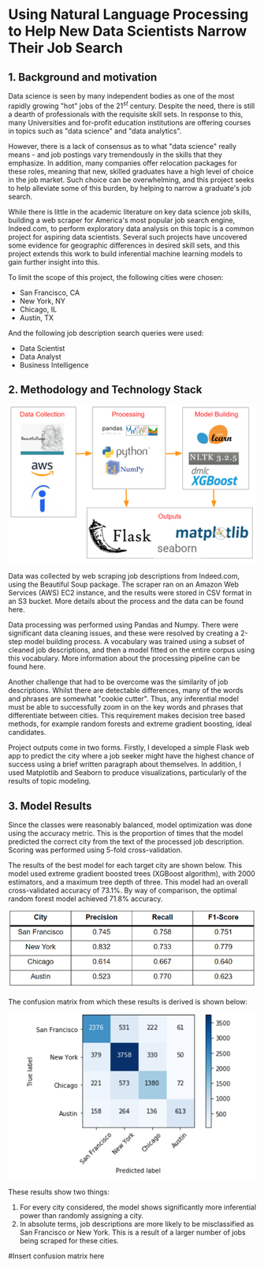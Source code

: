# Using Natural Language Processing to Help New Data Scientists Narrow Their Job Search

## 1. Background and motivation
Data science is seen by many independent bodies as one of the most rapidly growing
"hot" jobs of the 21$^{st}$ century. Despite the need, there is still a dearth of
professionals with the requisite skill sets. In response to this, many Universities
and for-profit education institutions are offering courses in topics such as "data
science" and "data analytics".

However, there is a lack of consensus as to what "data science" really means - and
job postings vary tremendously in the skills that they emphasize. In addition,
many companies offer relocation packages for these roles, meaning that new, skilled
graduates have a high level of choice in the job market. Such choice can be overwhelming,
and this project seeks to help alleviate some of this burden, by helping to narrow
a graduate's job search.

While there is little in the academic literature on key data science job skills,
building a web scraper for America's most popular job search engine, Indeed.com, to
perform exploratory data analysis on this topic is a common project for aspiring
data scientists. Several such projects have uncovered some evidence for geographic
differences in desired skill sets, and this project extends this work to build
inferential machine learning models to gain further insight into this.

To limit the scope of this project, the following cities were chosen:
- San Francisco, CA
- New York, NY
- Chicago, IL
- Austin, TX

And the following job description search queries were used:
- Data Scientist
- Data Analyst
- Business Intelligence

## 2. Methodology and Technology Stack

![Technologies](/images/TechStack.PNG?raw=true "TechnologyStack")

Data was collected by web scraping job descriptions from Indeed.com, using the
Beautiful Soup package. The scraper ran on an Amazon Web Services (AWS) EC2 instance,
and the results were stored in CSV format in an S3 bucket. More details about the
process and the data can be found here.

Data processing was performed using Pandas and Numpy. There were significant data cleaning
issues, and these were resolved by creating a 2-step model building process. A vocabulary
was trained using a subset of cleaned job descriptions, and then a model fitted on the entire
corpus using this vocabulary. More information about the processing pipeline can be found here.

Another challenge that had to be overcome was the similarity of job descriptions. Whilst there
are detectable differences, many of the words and phrases are somewhat "cookie cutter". Thus, any
inferential model must be able to successfully zoom in on the key words and phrases that differentiate
between cities. This requirement makes decision tree based methods, for example random forests and
extreme gradient boosting, ideal candidates.

Project outputs come in two forms. Firstly, I developed a simple Flask web app to predict the
city where a job seeker might have the highest chance of success using a brief written paragraph
about themselves. In addition, I used Matplotlib and Seaborn to produce visualizations, particularly
of the results of topic modeling.

## 3. Model Results

Since the classes were reasonably balanced, model optimization was done using the accuracy metric. This is the
proportion of times that the model predicted the correct city from the text of the processed job description.
Scoring was performed using 5-fold cross-validation.

The results of the best model for each target city are shown below. This model used extreme gradient boosted trees
(XGBoost algorithm), with 2000 estimators, and a maximum tree depth of three. This model had an overall cross-validated
accuracy of 73.1%. By way of comparison, the optimal random forest model achieved 71.8% accuracy.

![ModelResults](/images/ModelResults.PNG?raw=true "ModelResults")

The confusion matrix from which these results is derived is shown below:

![ConfusionMatrix](/images/ConfusionMatrix.PNG?raw=true "ConfusionMatrix")

These results show two things:
1. For every city considered, the model shows significantly more inferential power than randomly assigning a city.
2. In absolute terms, job descriptions are more likely to be misclassified as San Francisco or New York. This is a result
of a larger number of jobs being scraped for these cities.

#Insert confusion matrix here

